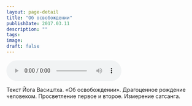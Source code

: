 ```yaml
---
layout: page-detail
title: "Об освобождении"
publishDate: 2017.03.11
description: ""
tags:
image:
draft: false
---
```


<audio title="2017.03.11 - Об освобождении.mp3" src="/upload/iblock/fa8/fa8230da96251afffb53ee541092a26c.mp3" controls=""></audio>

 Текст Йога Васиштха. «Об освобождении». Драгоценное рождение человеком. Просветление первое и второе. Измерение сатсанга. 

  

